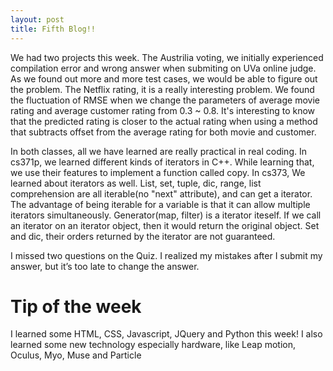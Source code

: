 ```yaml
---
layout: post
title: Fifth Blog!!
---
```


We had two projects this week. The Austrilia voting, we initially experienced compilation error and wrong answer when submiting
on UVa online judge. As we found out more and more test cases, we would be able to figure out the problem. The Netflix rating, 
it is a really interesting problem. We found the fluctuation of RMSE when we change the parameters of average movie rating and 
average customer rating from 0.3 ~ 0.8. It's interesting to know that the predicted rating is closer to the actual rating when 
using a method that subtracts offset from the average rating for both movie and customer. 

In both classes, all we have learned are really practical in real coding. In cs371p, we learned different kinds of iterators in C++. While learning that, we use their features to implement a function called copy. 
In cs373, We learned about iterators as well. List, set, tuple, dic, range, list comprehension are all iterable(no "next" attribute), and can get a iterator. 
The advantage of being iterable for a variable is that it can allow multiple iterators simultaneously. Generator(map, filter) is a iterator iteself. 
If we call an iterator on an iterator object, then it would return the original object. Set and dic, their orders returned by
the iterator are not guaranteed. 

I missed two questions on the Quiz. I realized my mistakes after I submit my answer, but it’s too late to change the answer. 


# Tip of the week
I learned some HTML, CSS, Javascript, JQuery and Python this week! I also learned some new technology especially hardware, like Leap motion, Oculus, Myo, Muse and Particle
